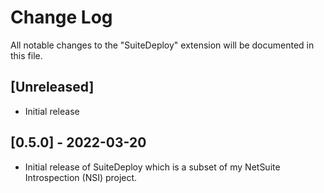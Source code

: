 # Change Log

All notable changes to the "SuiteDeploy" extension will be documented in this file.

## [Unreleased]

- Initial release

## [0.5.0] - 2022-03-20
- Initial release of SuiteDeploy which is a subset of my NetSuite Introspection (NSI) project.